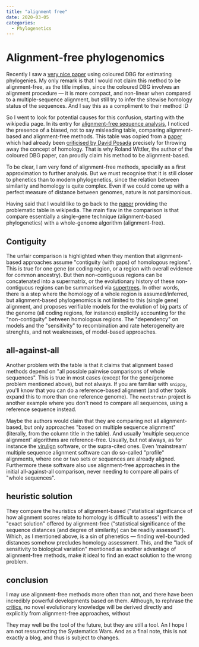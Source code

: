 ```yaml
---
title: "alignment free"
date: 2020-03-05
categories:
  - Phylogenetics
---
```

# Alignment-free phylogenomics
Recently I saw a [very nice paper](http://dx.doi.org/10.1186/s13015-020-00164-3) 
using coloured DBG for estimating phylogenies. 
My only remark is that I would not claim this method to be alignment-free, as the title implies,
since the coloured DBG involves an alignment procedure &mdash; it is 
more compact, and non-linear when compared to a multiple-sequence alignment, but still try to infer
the sitewise homology status of the sequences. 
And I say this as a compliment to their method :D 

So I went to look for potential causes for this confusion, starting with the wikipedia page. 
In its entry for [alignment-free sequence analysis](https://en.wikipedia.org/wiki/Alignment-free_sequence_analysis), 
I noticed the presence of a biased, not to say misleading table, comparing alignment-based and alignment-free methods.
This table was copied from a [paper](https://dx.doi.org/10.1186%2F1745-6150-8-3) which had already been
[criticised by David Posada](http://dx.doi.org/10.1007/s00239-013-9566-z) precisely for throwing
away the concept of homology.
That is why Roland Wittler, the author of the coloured DBG paper, can proudly claim his method to be
alignment-based.

To be clear, I am very fond of alignment-free methods, specially as a first approximation to further analysis.
But we must recognise that it is still closer to phenetics than to modern phylogenetics, since the
relation between similarity and homology is quite complex.
Even if we could come up with a perfect measure of distance between genomes, nature is not
parsimonious. 

Having said that I would like to go back to the [paper](https://dx.doi.org/10.1186%2F1745-6150-8-3) providing the problematic 
table in wikipedia. 
The main flaw in the comparison is that compare essentially a single-gene technique (alignment-based
phylogenetics) with a whole-genome algorithm (alignment-free). 

## Contiguity
The unfair comparison is highlighted when they mention that alignment-based approaches assume "contiguity (with gaps) 
of homologous regions".
This is true for one gene (or coding region, or a region with overall evidence for common ancestry). 
But then non-contiguous regions can be concatenated into a supermatrix, or the evolutionary history
of these non-contiguous regions can be summarised via [supertrees](http://dx.doi.org/10.1007/978-1-4939-6622-6_18).
In other words, there is a step where the homology of a whole region is assumed/inferred, but
alignment-based phylogenomics is not limited to this (single gene) alignment, and proposes
verifiable models for the evolution of big parts of the genome (all coding regions, for instance)
explicitly accounting for the "non-contiguity" between homologous regions.
The "dependency" on models and the "sensitivity" to recombination and rate heterogeneity are
strenghts, and not weaknesses, of model-based approaches. 

## all-against-all
Another problem with the table is that it claims that alignment based methods depend on
"all possible pairwise comparisons of whole sequences".
This is true in most cases (except for the gene/genome problem mentioned above), but not always.
If you are familiar with `snippy`, you'll know that you can do a reference-based alignment (and
other tools expand this to more than one reference genome). The `nextstrain` project is another
example where you don't need to compare all sequences, using a reference sequence instead. 

Maybe the authors would claim that they are comparing not all alignment-based, but only approaches "based on
multiple sequence alignment" (literally, from the column title in the table).
And usually 'multiple sequence alignment' algorithms are reference-free.
Usually, but not always, as for instance the [virulign](https://doi.org/10.1093/bioinformatics/bty851) software, 
or the supra-cited ones.
Even 'mainstream' multiple sequence alignment software can do so-called "profile"
alignments, where one or two sets or sequences are already aligned.
Furthermore these software also use alignment-free approaches in the initial all-against-all comparison, never
needing to compare all pairs of "whole sequences".

## heuristic solution
They compare the heuristics of alignment-based ("statistical significance of how alignment scores relate to homology is
difficult to assess") with the "exact solution" offered by alignment-free ("statistical significance of the sequence distances (and degree of similarity) can
be readily assessed").
Which, as I mentioned above, is a sin of phenetics &mdash; finding well-bounded distances somehow
precludes homology assessment.
This, and the "lack of sensitivity to biological variation" mentioned as another advantage of alignment-free methods, make
it ideal to find an exact solution to the wrong problem.

## conclusion

I may use alignment-free methods more often than not, and there have been incredibly powerful developments based on them.
Although, to rephrase the [critics](http://dx.doi.org/10.1007/s00239-013-9566-z), no novel evolutionary knowledge 
will be derived directly and explicitly from alignment-free approaches, without 

They may well be the tool of the future, but they are still a tool.
An I hope I am not ressurrecting the Systematics Wars.
And as a final note, this is not exactly a blog, and thus is subject to changes.
